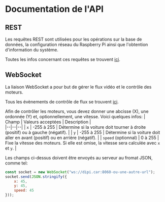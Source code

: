 # Documentation de l'API

## REST

Les requêtes REST sont utilisées pour les opérations sur la base de données, la configuration réseau du Raspberry Pi ainsi que l'obtention d'information du système.

Toutes les infos concernant ces requêtes se trouvent [ici](https://documenter.getpostman.com/view/16024598/TzY1gGLM).

## WebSocket

La liaison WebSocket a pour but de gérer le flux vidéo et le contrôle des moteurs.

Tous les évènements de contrôle de flux se trouvent [ici](https://github.com/TeaFlex/PiStreamer/blob/HEAD/doc/DOCUMENTATION-fr.md#evènements-websocket).

Afin de contrôler les moteurs, vous devez donner une abcisse (X), une ordonnée (Y) et, optionnellement, une vitesse. Voici quelques infos:
| Champ | Valeurs acceptées | Description |  
|--|--|--|
| `x` | -255 à 255 | Détermine si la voiture doit tourner à droite (positif) ou à gauche (négatif). |
| `y` | -255 à 255 | Détermine si la voiture doit aller en avant (positif) ou en arrière (négatif). |
| `speed` (optionnal) | 0 à 255 | Fixe la vitesse des moteurs. Si elle est omise, la vitesse sera calculée avec `x` et `y`. |

Les champs ci-dessus doivent être envoyés au serveur au fromat JSON, comme tel:
```js
const socket = new WebSocket("ws://dipi.car:8060-ou-une-autre-url");
socket.send(JSON.stringify({
	x: 45,
	y: 45,
	speed: 45
}));
```
